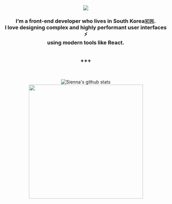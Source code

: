 <div align="center">
  <img src="https://capsule-render.vercel.app/api?type=waving&color=gradient&height=200&section=header&text=I'm%20Sion&fontSize=90" />
 
<h3>
I’m a front-end developer who lives in South Korea🇰🇷.
<br />
I love designing complex and highly performant user interfaces ⚡ <br />
using modern tools like React.
<br /><br />

+++
</h3>

<br />

![Sienna's github stats](https://github-readme-stats.vercel.app/api?username=sienna0715&show_icons=true&theme=github_dark_dimmed)
<img src="https://github-readme-stats.vercel.app/api/top-langs/?username=sienna0715&layout=compact&theme=github_dark_dimmed" width="355" />

<!--
   <h3>📚 Tech Stack 📚</h3>
	<img src="https://img.shields.io/badge/HTML5-E34F26?style=flat&logo=HTML5&logoColor=white" />
	<img src="https://img.shields.io/badge/CSS3-1572B6?style=flat&logo=CSS3&logoColor=white" />
  <img src="https://img.shields.io/badge/JavaScript-F7DF1E?style=flat&logo=JavaScript&logoColor=white" />
  <img src="https://img.shields.io/badge/React-61DAFB?style=flat&logo=React&logoColor=white" /> <br />
  <img src="https://img.shields.io/badge/React Router-CA4245?style=flat&logo=React Router&logoColor=white" />
  <img src="https://img.shields.io/badge/Redux-764ABC?style=flat&logo=Redux&logoColor=white" />
  <img src="https://img.shields.io/badge/Webpack-8DD6F9?style=flat&logo=Webpack&logoColor=white" /> <br />
  <img src="https://img.shields.io/badge/npm-CB3837?style=flat&logo=npm&logoColor=white" />
  <img src="https://img.shields.io/badge/Prettier-F7B93E?style=flat&logo=Prettier&logoColor=white" />
  <img src="https://img.shields.io/badge/styled-components-DB7093?style=flat&logo=styled-components&logoColor=white" />
-->
</div>
